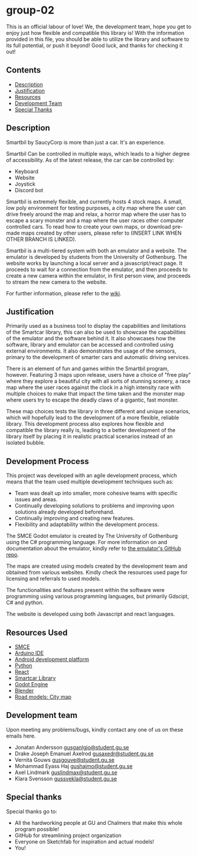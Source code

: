 # group-02

This is an official labour of love! We, the development team, hope you get to enjoy just how flexible and compatible this library is! With the information provided in this file, you should be able to utilize the library and software to its full potential, or push it beyond! Good luck, and thanks for checking it out!

## Contents
- [Description](#description)
- [Justification](#justification)
- [Resources](#resources-used)
- [Development Team](#development-team)
- [Special Thanks](#special-thanks)

## Description
Smartbil by SaucyCorp is more than just a car. It's an experience. 

Smartbil Can be controlled in multiple ways, which leads to a higher degree of accessibility. As of the latest release, the car can be controlled by: 
- Keyboard
- Website
- Joystick
- Discord bot

Smartbil is extremely flexible, and currently hosts 4 stock maps. A small, low poly environment for testing purposes, a city map where the user can drive freely around the map and relax, a horror map where the user has to escape a scary monster and a map where the user races other computer controlled cars. To read how to create your own maps, or download pre-made maps created by other users, please refer to (INSERT LINK WHEN OTHER BRANCH IS LINKED).

Smartbil is a multi-tiered system with both an emulator and a website. The emulator is developed by students from the University of Gothenburg.
The website works by launching a local server and a javascript/react page. It proceeds to wait for a connection from the emulator, and then proceeds to create a new camera within the emulator, in first person view, and proceeds to stream the new camera to the website.

For further information, please refer to the [wiki](https://github.com/DIT112-V21/group-02/wiki).

## Justification
Primarily used as a business tool to display the capabilities and limitations of the Smartcar library, this can also be used to showcase the capabilities of the emulator and the software behind it. It also showcases how the software, library and emulator can be accessed and controlled using external environments.
It also demonstrates the usage of the sensors, primary to the development of smarter cars and automatic driving services.

There is an element of fun and games within the Smartbil program, however. Featuring 3 maps upon release, users have a choice of "free play" where they explore a beautiful city with all sorts of stunning scenery, a race map where the user races against the clock in a high intensity race with multiple choices to make that impact the time taken and the monster map where users try to escape the deadly claws of a gigantic, fast monster.

These map choices tests the library in three different and unique scenarios, which will hopefully lead to the development of a more flexible, reliable library. This development process also explores how flexible and compatible the library really is, leading to a better development of the library itself by placing it in realistic practical scenarios instead of an isolated bubble.

## Development Process

This project was developed with an agile development process, which means that the team used multiple development techniques such as:
- Team was dealt up into smaller, more cohesive teams with specific issues and areas.
- Continually developing solutions to problems and improving upon solutions already developed beforehand.
- Continually improving and creating new features.
- Flexibility and adaptability within the development process.

The SMCE Godot emulator is created by The University of Gothenburg using the C# programming language. For more information on and documentation about the emulator, kindly refer to [the emulator's GitHub repo](https://github.com/ItJustWorksTM/smce-gd "SMCE GitHub page").

The maps are created using models created by the development team and obtained from various websites. Kindly check the resources used page for licensing and referrals to used models.

The functionalities and features present within the software were programming using various programming languages, but primarily Gdscipt, C# and python.

The website is developed using both Javascript and react languages.


## Resources Used
- [SMCE](https://github.com/ItJustWorksTM/smce-gd "SMCE github page")
- [Arduino IDE](https://www.arduino.cc/en/software "Arduino")
- [Android development platform](https://developer.android.com/studio "Android studio homepage")
- [Python](https://www.python.org/ "Python home page")
- [React]()
- [Smartcar Library](https://www.arduinolibraries.info/libraries/smartcar-shield "Smartcar Library")
- [Godot Engine](https://godotengine.org/ "Godot main page")
- [Blender](https://www.blender.org/ "Blender")
- [Road models: City map](https://sketchfab.com/3d-models/low-poly-modular-roads-free-asset-pack-d202f189bd5e46bb984eaa25398e200f)

## Development team
Upon meeting any problems/bugs, kindly contact any one of us on these emails here.

- Jonatan Andersson                 gusganlgjo@student.gu.se
- Drake Joseph Emanuel Axelrod      gusaxedr@student.gu.se
- Vernita Gouws                     gusgouve@student.gu.se
- Mohammad Eyass Haj                gushajmo@student.gu.se
- Axel Lindmark                     guslindmax@student.gu.se
- Klara Svensson                    gussvekla@student.gu.se

## Special thanks
Special thanks go to:
- All the hardworking people at GU and Chalmers that make this whole program possible!
- GitHub for streamlining project organization
- Everyone on Sketchfab for inspiration and actual models!
- You!
